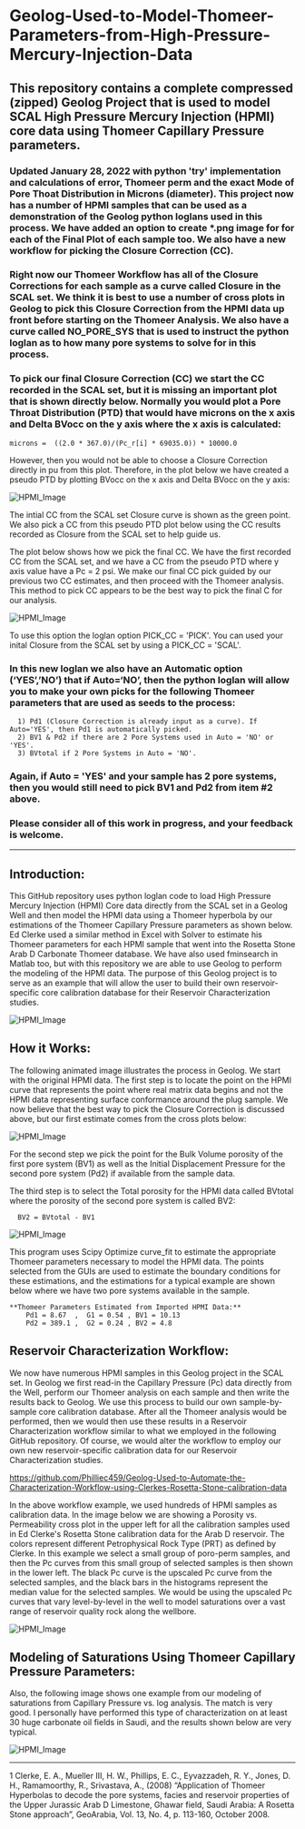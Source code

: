 # Geolog-Used-to-Model-Thomeer-Parameters-from-High-Pressure-Mercury-Injection-Data
This repository contains a complete compressed (zipped) Geolog Project that is used to model SCAL High Pressure Mercury Injection (HPMI) core data using Thomeer Capillary Pressure parameters. 
---
### Updated January 28, 2022 with python 'try' implementation and calculations of error, Thomeer perm and the exact Mode of Pore Thoat Distribution in Microns (diameter). This project now has a number of HPMI samples that can be used as a demonstration of the Geolog python loglans used in this process. We have added an option to create *.png image for for each of the Final Plot of each sample too. We also have a new workflow for picking the Closure Correction (CC).  

### Right now our Thomeer Workflow has all of the Closure Corrections for each sample as a curve called Closure in the SCAL set. We think it is best to use a number of cross plots in Geolog to pick this Closure Correction from the HPMI data up front before starting on the Thomeer Analysis. We also have a curve called NO_PORE_SYS that is used to instruct the python loglan as to how many pore systems to solve for in this process. 

### To pick our final Closure Correction (CC) we start the CC recorded in the SCAL set, but it is missing an important plot that is shown directly below. Normally you would plot a Pore Throat Distribution (PTD) that would have microns on the x axis and Delta BVocc on the y axis where the x axis is calculated: 

	microns =  ((2.0 * 367.0)/(Pc_r[i] * 69035.0)) * 10000.0

However, then you would not be able to choose a Closure Correction directly in pu from this plot. Therefore, in the plot below we have created a pseudo PTD by plotting BVocc on the x axis and Delta BVocc on the y axis: 

![HPMI_Image](Pseudo_PTD.png)

The intial CC from the SCAL set Closure curve is shown as the green point. We also pick a CC from this pseudo PTD plot below using the CC results recorded as Closure from the SCAL set to help guide us.

The plot below shows how we pick the final CC. We have the first recorded CC from the SCAL set, and we have a CC from the pseudo PTD where y axis value have a Pc = 2 psi. We make our final CC pick guided by our previous two CC estimates, and then proceed with the Thomeer analysis. This method to pick CC appears to be the best way to pick the final C for our analysis. 

![HPMI_Image](Pick_final_CC.png)

To use this option the loglan option PICK_CC = 'PICK'. You can used your inital Closure from the SCAL set by using a PICK_CC = 'SCAL'.

### In this new loglan we also have an Automatic option (‘YES’,’NO’) that if Auto=‘NO’, then the python loglan will allow you to make your own picks for the following Thomeer parameters that are used as seeds to the process:

      1) Pd1 (Closure Correction is already input as a curve). If Auto='YES', then Pd1 is automatically picked. 
      2) BV1 & Pd2 if there are 2 Pore Systems used in Auto = 'NO' or 'YES'.
      3) BVtotal if 2 Pore Systems in Auto = 'NO'.

### Again, if Auto = 'YES' and your sample has 2 pore systems, then you would still need to pick BV1 and Pd2 from item #2 above. 

### Please consider all of this work in progress, and your feedback is welcome.
---
## Introduction:
This GitHub repository uses python loglan code to load High Pressure Mercury Injection (HPMI) Core data directly from the SCAL set in a Geolog Well and then model the HPMI data using a Thomeer hyperbola by our estimations of the Thomeer Capillary Pressure parameters as shown below. Ed Clerke used a similar method in Excel with Solver to estimate his Thomeer parameters for each HPMI sample that went into the Rosetta Stone Arab D Carbonate Thomeer database. We have also used fminsearch in Matlab too, but with this repository we are able to use Geolog to perform the modeling of the HPMI data. The purpose of this Geolog project is to serve as an example that will allow the user to build their own reservoir-specific core calibration database for their Reservoir Characterization studies. 

![HPMI_Image](HPMI.png)

## How it Works:
The following animated image illustrates the process in Geolog. We start with the original HPMI data. The first step is to locate the point on the HPMI curve that represents the point where real matrix data begins and not the HPMI data representing surface conformance around the plug sample. We now believe that the best way to pick the Closure Correction is discussed above, but our first estimate comes from the cross plots below: 

![HPMI_Image](Initial_CC.png)

For the second step we pick the point for the Bulk Volume porosity of the first pore system (BV1) as well as the Initial Displacement Pressure for the second pore system (Pd2) if available from the sample data.

The third step is to select the Total porosity for the HPMI data called BVtotal where the porosity of the second pore system is called BV2:

      BV2 = BVtotal - BV1

![HPMI_Image](Thomeer_Parameter_fitting_Geolog2.gif)

This program uses Scipy Optimize curve_fit to estimate the appropriate Thomeer parameters necessary to model the HPMI data. The points selected from the GUIs are used to estimate the boundary conditions for these estimations, and the estimations for a typical example are shown below where we have two pore systems available in the sample. 

    **Thomeer Parameters Estimated from Imported HPMI Data:**
        Pd1 = 8.67  ,  G1 = 0.54 , BV1 = 10.13
        Pd2 = 389.1 ,  G2 = 0.24 , BV2 = 4.8


## Reservoir Characterization Workflow:
We now have numerous HPMI samples in this Geolog project in the SCAL set. In Geolog we first read-in the Capillary Pressure (Pc) data directly from the Well, perform our Thomeer analysis on each sample and then write the results back to Geolog. We use this process to build our own sample-by-sample core calibration database. After all the Thomeer analysis would be performed, then we would then use these results in a Reservoir Characterization workflow similar to what we employed in the following GitHub repository. Of course, we would alter the workflow to employ our own new reservoir-specific calibration data for our Reservoir Characterization studies.

https://github.com/Philliec459/Geolog-Used-to-Automate-the-Characterization-Workflow-using-Clerkes-Rosetta-Stone-calibration-data

In the above workflow example, we used hundreds of HPMI samples as calibration data. In the image below we are showing a Porosity vs. Permeability cross plot in the upper left for all the calibration samples used in Ed Clerke's Rosetta Stone calibration data for the Arab D reservoir. The colors represent different Petrophysical Rock Type (PRT) as defined by Clerke. In this example we select a small group of poro-perm samples, and then the Pc curves from this small group of selected samples is then shown in the lower left. The black Pc curve is the upscaled Pc curve from the selected samples, and the black bars in the histograms represent the median value for the selected samples. We would be using the upscaled Pc curves that vary level-by-level in the well to model saturations over a vast range of reservoir quality rock along the wellbore.

![HPMI_Image](Thomeer_Pc_and_Thomeer_Parameters2.gif)

## Modeling of Saturations Using Thomeer Capillary Pressure Parameters: 
Also, the following image shows one example from our modeling of saturations from Capillary Pressure vs. log analysis. The match is very good. I personally have performed this type of characterization on at least 30 huge carbonate oil fields in Saudi, and the results shown below are very typical.

![HPMI_Image](logsats.gif)

---
1 Clerke, E. A., Mueller III, H. W., Phillips, E. C., Eyvazzadeh, R. Y., Jones, D. H., Ramamoorthy, R., Srivastava, A., (2008) “Application of Thomeer Hyperbolas to decode the pore systems, facies and reservoir properties of the Upper Jurassic Arab D Limestone, Ghawar field, Saudi Arabia: A Rosetta Stone approach”, GeoArabia, Vol. 13, No. 4, p. 113-160, October 2008.
